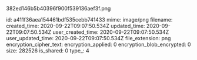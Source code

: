 382ed146b5b40396f900f539136aef3f.png

id: a411f36aea154461bdf535cebb741433
mime: image/png
filename: 
created_time: 2020-09-22T09:07:50.534Z
updated_time: 2020-09-22T09:07:50.534Z
user_created_time: 2020-09-22T09:07:50.534Z
user_updated_time: 2020-09-22T09:07:50.534Z
file_extension: png
encryption_cipher_text: 
encryption_applied: 0
encryption_blob_encrypted: 0
size: 282526
is_shared: 0
type_: 4